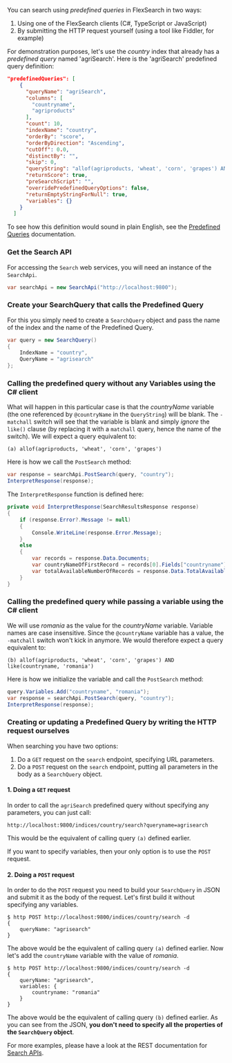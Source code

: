 You can search using *predefined queries* in FlexSearch in two ways:

1. Using one of the FlexSearch clients (C#, TypeScript or JavaScript)
2. By submitting the HTTP request yourself (using a tool like Fiddler, for example)

For demonstration purposes, let's use the *country* index that already has a *predefined query* named 'agriSearch'. Here is the 'agriSearch' predefined query definition:

```json
"predefinedQueries": [
    {
      "queryName": "agriSearch",
      "columns": [
        "countryname",
        "agriproducts"
      ],
      "count": 10,
      "indexName": "country",
      "orderBy": "score",
      "orderByDirection": "Ascending",
      "cutOff": 0.0,
      "distinctBy": "",
      "skip": 0,
      "queryString": "allof(agriproducts, 'wheat', 'corn', 'grapes') AND like(countryname, @countryName, -matchall)",
      "returnScore": true,
      "preSearchScript": "",
      "overridePredefinedQueryOptions": false,
      "returnEmptyStringForNull": true,
      "variables": {}
    }
  ]
```

To see how this definition would sound in plain English, see the [Predefined Queries] documentation.

### Get the Search API

For accessing the `Search` web services, you will need an instance of the `SearchApi`. 

```csharp
var searchApi = new SearchApi("http://localhost:9800");
```

### Create your SearchQuery that calls the Predefined Query

For this you simply need to create a `SearchQuery` object and pass the name of the index and the name of the Predefined Query.

```csharp
var query = new SearchQuery()
{
    IndexName = "country",
    QueryName = "agrisearch"
};
```

### Calling the predefined query without any Variables using the C# client

What will happen in this particular case is that the *countryName* variable (the one referenced by `@countryName` in the `QueryString`) will be blank. The `-matchall` switch will see that the variable is blank and simply *ignore* the `like()` clause (by replacing it with a `matchall` query, hence the name of the switch). We will expect a query equivalent to:

```
(a) allof(agriproducts, 'wheat', 'corn', 'grapes')
``` 

Here is how we call the `PostSearch` method:

```csharp
var response = searchApi.PostSearch(query, "country");
InterpretResponse(response);
```

The `InterpretResponse` function is defined here:
```csharp
private void InterpretResponse(SearchResultsResponse response)
{
    if (response.Error?.Message != null)
    {
        Console.WriteLine(response.Error.Message);
    }
    else
    {
        var records = response.Data.Documents;
        var countryNameOfFirstRecord = records[0].Fields["countryname"];
        var totalAvailableNumberOfRecords = response.Data.TotalAvailable;
    }
}
```

### Calling the predefined query while passing a variable using the C# client

We will use *romania* as the value for the *countryName* variable. Variable names are case insensitive. Since the `@countryName` variable has a value, the `-matchall` switch won't kick in anymore. We would therefore expect a query equivalent to:

```
(b) allof(agriproducts, 'wheat', 'corn', 'grapes') AND like(countryname, 'romania')
```

Here is how we initialize the variable and call the `PostSearch` method:

```csharp
query.Variables.Add("countryname", "romania");
var response = searchApi.PostSearch(query, "country");
InterpretResponse(response);
```


### Creating or updating a Predefined Query by writing the HTTP request ourselves

When searching you have two options: 

1. Do a `GET` request on the `search` endpoint, specifying URL parameters.
2. Do a `POST` request on the `search` endpoint, putting all parameters in the body as a `SearchQuery` object.

#### 1. Doing a `GET` request

In order to call the `agriSearch` predefined query without specifying any parameters, you can just call:

```
http://localhost:9800/indices/country/search?queryname=agrisearch
```

This would be the equivalent of calling query `(a)` defined earlier.

If you want to specify variables, then your only option is to use the `POST` request.

#### 2. Doing a `POST` request

In order to do the `POST` request you need to build your `SearchQuery` in JSON and submit it as the body of the request. Let's first build it without specifying any variables.

```
$ http POST http://localhost:9800/indices/country/search -d
{
    queryName: "agrisearch"
}
```

The above would be the equivalent of calling query `(a)` defined earlier. Now let's add the `countryName` variable with the value of *romania*.

```
$ http POST http://localhost:9800/indices/country/search -d
{
    queryName: "agrisearch",
    variables: {
        countryname: "romania"
    }
}
```

The above would be the equivalent of calling query `(b)` defined earlier. As you can see from the JSON, **you don't need to specify all the properties of the `SearchQuery` object**.

For more examples, please have a look at the REST documentation for [Search APIs].

[Search APIs]: https://flexsearch.net/docsSearch
[Predefined Queries]: ../concepts/predefined-queries